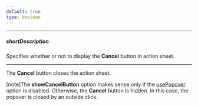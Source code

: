 ```yaml
---
default: true
type: boolean
---
```

---
##### shortDescription
Specifies whether or not to display the **Cancel** button in action sheet.

---
The **Cancel** button closes the action sheet.

[note]The **showCancelButton** option makes sense only if the [usePopover](/api-reference/10%20UI%20Widgets/dxActionSheet/1%20Configuration/usePopover.md '/Documentation/ApiReference/UI_Widgets/dxActionSheet/Configuration/#usePopover') option is disabled. Otherwise, the **Cancel** button is hidden. In this case, the popover is closed by an outside click.
